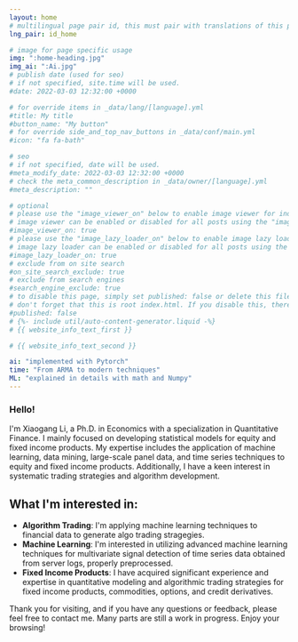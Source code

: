 ```yaml
---
layout: home
# multilingual page pair id, this must pair with translations of this page. (This name must be unique)
lng_pair: id_home

# image for page specific usage
img: ":home-heading.jpg"
img_ai: ":Ai.jpg"
# publish date (used for seo)
# if not specified, site.time will be used.
#date: 2022-03-03 12:32:00 +0000

# for override items in _data/lang/[language].yml
#title: My title
#button_name: "My button"
# for override side_and_top_nav_buttons in _data/conf/main.yml
#icon: "fa fa-bath"

# seo
# if not specified, date will be used.
#meta_modify_date: 2022-03-03 12:32:00 +0000
# check the meta_common_description in _data/owner/[language].yml
#meta_description: ""

# optional
# please use the "image_viewer_on" below to enable image viewer for individual pages or posts (_posts/ or [language]/_posts folders).
# image viewer can be enabled or disabled for all posts using the "image_viewer_posts: true" setting in _data/conf/main.yml.
#image_viewer_on: true
# please use the "image_lazy_loader_on" below to enable image lazy loader for individual pages or posts (_posts/ or [language]/_posts folders).
# image lazy loader can be enabled or disabled for all posts using the "image_lazy_loader_posts: true" setting in _data/conf/main.yml.
#image_lazy_loader_on: true
# exclude from on site search
#on_site_search_exclude: true
# exclude from search engines
#search_engine_exclude: true
# to disable this page, simply set published: false or delete this file
# don't forget that this is root index.html. If you disable this, there will be no index.html page to open
#published: false
# {%- include util/auto-content-generator.liquid -%}
# {{ website_info_text_first }}

# {{ website_info_text_second }}

ai: "implemented with Pytorch"
time: "From ARMA to modern techniques"
ML: "explained in details with math and Numpy"
---
```


### Hello!

I'm Xiaogang Li, a Ph.D. in Economics with a specialization in Quantitative Finance. I mainly focused on developing statistical models for equity and fixed income products. My expertise includes the application of machine learning, data mining, large-scale panel data, and time series techniques to equity and fixed income products. Additionally, I have a keen interest in systematic trading strategies and algorithm development.

## What I'm interested in: 
- **Algorithm Trading**: I'm applying machine learning techniques to financial data to generate algo trading stragegies.
- **Machine Learning**: I'm interested in utilizing advanced machine learning techniques for multivariate signal detection of time series data obtained from server logs, properly preprocessed.
- **Fixed Income Products**: I have acquired significant experience and expertise in quantitative modeling and algorithmic trading strategies for fixed income products, commodities, options, and credit derivatives.

Thank you for visiting, and if you have any questions or feedback, please feel free to contact me. Many parts are still a work in progress. Enjoy your browsing!

